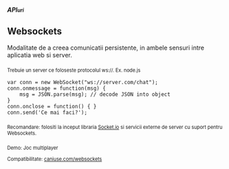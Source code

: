 ##### API<small>uri</small>
## Websockets

<p>Modalitate de a creea comunicatii persistente, in ambele sensuri intre aplicatia web si server.</p>
<p style="margin-top:20px; font-size:80%;">Trebuie un server ce foloseste protocolul <span class="em2">ws://</span>. Ex. node.js</p>

```
var conn = new WebSocket("ws://server.com/chat");
conn.onmessage = function(msg) {
	msg = JSON.parse(msg); // decode JSON into object
}
conn.onclose = function() { }
conn.send('Ce mai faci?');
```

<p style="margin-top:20px; font-size:80%;">Recomandare: folositi la inceput libraria <a href="http://socket.io">Socket.io</a> si servicii externe de server cu suport pentru Websockets.</p>

<p style="margin-top:20px; font-size:80%;">Demo: Joc multiplayer</p>
<p style="font-size:80%;">Compatibilitate: <a href="http://caniuse.com/websockets">caniuse.com/websockets</a></p>